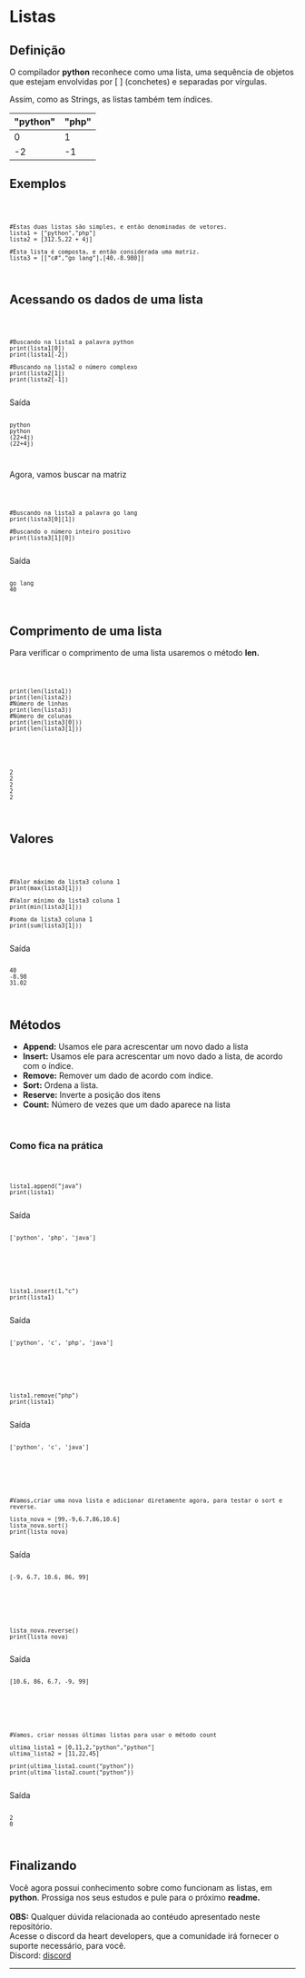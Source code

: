 # Listas
## Definição
O compilador <b>python</b> reconhece como uma lista, uma sequência de objetos que estejam envolvidas por [ ] (conchetes) e separadas por vírgulas.

Assim, como as Strings, as listas também tem índices.

|"python"|"php"|
|--------|-----|
|    0   |  1  |
|   -2   | -1  | 


## Exemplos

<code>
    
    #Estas duas listas são simples, e então denominadas de vetores.
    lista1 = ["python","php"]
    lista2 = [312.5,22 + 4j]

    #Esta lista é composta, e então considerada uma matriz.
    lista3 = [["c#","go lang"],[40,-8.980]]

</code> 

## Acessando os dados de uma lista 

<code>

    #Buscando na lista1 a palavra python
    print(lista1[0])
    print(lista1[-2])

    #Buscando na lista2 o número complexo
    print(lista2[1])
    print(lista2[-1])

</code>
Saída
<code>

    python
    python
    (22+4j)
    (22+4j)    
</code>

Agora, vamos buscar na matriz

<code>

    #Buscando na lista3 a palavra go lang
    print(lista3[0][1])

    #Buscando o número inteiro positivo
    print(lista3[1][0])

</code>
Saída
<code>

    go lang
    40
</code>

## Comprimento de uma lista

<p>Para verificar o comprimento de uma lista usaremos o método <b>len.</b></p>

<code>

    print(len(lista1))
    print(len(lista2))
    #Número de linhas
    print(len(lista3))
    #Número de colunas
    print(len(lista3[0]))
    print(len(lista3[1]))
</code>

<code>

    2
    2
    2
    2
    2

</code>

## Valores 

<code>
    
    #Valor máximo da lista3 coluna 1
    print(max(lista3[1]))

    #Valor mínimo da lista3 coluna 1
    print(min(lista3[1]))

    #soma da lista3 coluna 1
    print(sum(lista3[1]))

</code>
Saída

<code>

    40
    -8.98
    31.02

</code>


## Métodos 

<ul>
    <li><b>Append:</b> Usamos ele para acrescentar um novo dado a lista</li>
    <li><b>Insert:</b> Usamos ele para acrescentar um novo dado a lista, de acordo com o índice.</li>
    <li><b>Remove:</b> Remover um dado de acordo com índice.</li>
    <li><b>Sort:</b> Ordena a lista.</li>
    <li><b>Reserve:</b> Inverte a posição dos itens</li>
    <li><b>Count:</b> Número de vezes que um dado aparece na lista</li>

</ul>
<br>

### Como fica na prática

<code>

    lista1.append("java")
    print(lista1)
</code>
Saída
<code>
    
    ['python', 'php', 'java']
</code>
<br>
<code>

    lista1.insert(1,"c")
    print(lista1)

</code>
Saída
<code>

    ['python', 'c', 'php', 'java']
</code>
<br>
<code>

    lista1.remove("php")
    print(lista1)
</code>
Saída
<code>

    ['python', 'c', 'java']
</code>
<br>

<code>

    #Vamos,criar uma nova lista e adicionar diretamente agora, para testar o sort e reverse.

    lista_nova = [99,-9,6.7,86,10.6]
    lista_nova.sort()
    print(lista_nova)
</code>
Saída
<code>

    [-9, 6.7, 10.6, 86, 99]
</code>
<br>
<code>

    lista_nova.reverse()
    print(lista_nova)
</code>
Saída
<code>

    [10.6, 86, 6.7, -9, 99]
</code>
<br>
<code>
    
    #Vamos, criar nossas últimas listas para usar o método count

    ultima_lista1 = [0,11,2,"python","python"]
    ultima_lista2 = [11,22,45]

    print(ultima_lista1.count("python"))
    print(ultima_lista2.count("python")) 
</code>
Saída
<code>

    2
    0
</code>

## Finalizando
Você agora possui conhecimento sobre como funcionam as listas, em<b> python</b>. Prossiga nos seus estudos e pule para o próximo <b>readme.</b>
<br>
<br>
<b>OBS:</b> Qualquer dúvida relacionada ao contéudo apresentado neste repositório.<br>
Acesse o discord da heart developers, que a comunidade irá fornecer o suporte necessário, para você.<br>
Discord: <a href="https://discord.com/invite/7UJDgBG">discord</a>
<hr>